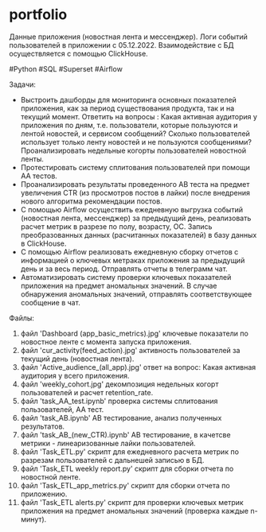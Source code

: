 # portfolio
Данные приложения (новостная лента и мессенджер).
Логи событий пользователей в приложении с 05.12.2022.
Взаимодействие с БД осуществляется с помощью ClickHouse.

#Python #SQL #Superset #Airflow

Задачи: 
- Выстроить дашборды для мониторинга основных показателей приложения, как за период существования продукта, так и на текущий момент. Ответить на вопросы : Какая активная аудитория у приложения по дням, т.е. пользователи, которые пользуются и лентой новостей, и сервисом сообщений? Сколько пользователей использует только ленту новостей и не пользуются сообщениями? Проанализировать недельные когорты пользователей новостной ленты.  
- Протестировать систему сплитования пользователей при помощи АА тестов.
- Проанализировать результаты проведенного АВ теста на предмет увеличения CTR (из просмотров постов в лайки) после внедрения нового алгоритма рекомендации постов.
- С помощью Airflow осуществить ежедневную выгрузка событий (новостная лента, мессенджер) за предыдущий день, реализовать расчет метрик в разрезе по полу, возрасту, ОС. Запись преобразованных данных (расчитанных показателей) в базу данных в ClickHouse.
- С помощью Airflow реализовать ежедневную сборку отчетов с информацией о ключевых метраках приложения за предыдущий день и за весь период. Отправлять отчеты в телеграмм чат.
- Автоматизировать систему проверки ключевых показателей приложения на предмет аномальных значений. В случае обнаружения аномальных значений, отправлять соответствующее сообщение в чат.

Файлы:
1) файл 'Dashboard (app_basic_metrics).jpg' ключевые показатели по новостное ленте с момента запуска приложения.
2) файл 'cur_activity(feed_action).jpg' активность пользователей за текущий день (новостная лента).
3) файл 'Active_audience_(all_app).jpg' ответ на вопрос: Какая активная аудитория у всего приложения. 
4) файл 'weekly_cohort.jpg' декомпозиция недельных когорт пользователей и расчет retention_rate.
5) файл 'task_AA_test.ipynb' проверка системы сплитования пользователей, АА тест.
6) файл 'task_AB.ipynb' AB тестирование, анализ полученных результатов.
7) файл 'task_AB_(new_CTR).ipynb' AB тестирование, в качетсве метрики - линеаризованные лайки пользователей.
8) файл 'Task_ETL.py' скрипт для ежедневного расчета метрик по разрезам пользователей с дальнешей записью в БД.
9) файл 'Task_ETL weekly report.py' скрипт для сборки отчета по новостной ленте.
10) файл 'Task_ETL_app_metrics.py' скрипт для сборки отчета по приложению.
11) файл 'Task_ETL alerts.py' скрипт для проверки ключевых метрик приложения на предмет аномальных значений (проверка каждые n-минут).
